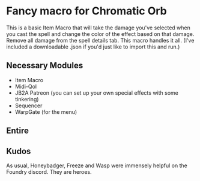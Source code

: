 # Fancy macro for Chromatic Orb

This is a basic Item Macro that will take the damage you've selected when you cast the spell and change the color of the effect based on that damage. Remove all damage from the spell details tab. This macro handles it all. (I've included a downloadable .json if you'd just like to import this and run.)

## Necessary Modules

- Item Macro
- Midi-Qol
- JB2A Patreon (you can set up your own special effects with some tinkering)
- Sequencer
- WarpGate (for the menu)

## Entire

## Kudos

As usual, Honeybadger, Freeze and Wasp were immensely helpful on the Foundry discord. They are heroes.
